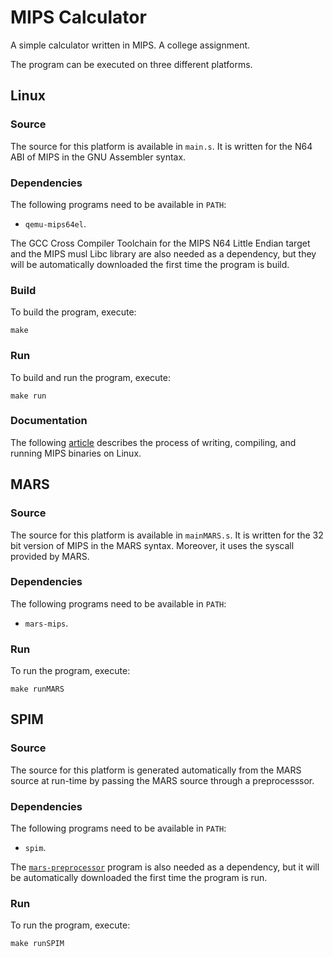 # MIPS Calculator

A simple calculator written in MIPS. A college assignment.

The program can be executed on three different platforms.

## Linux

### Source

The source for this platform is available in `main.s`. It is written for
the N64 ABI of MIPS in the GNU Assembler syntax.

### Dependencies

The following programs need to be available in `PATH`:

- `qemu-mips64el`.

The GCC Cross Compiler Toolchain for the MIPS N64 Little Endian target
and the MIPS musl Libc library are also needed as a dependency, but they
will be automatically downloaded the first time the program is build.

### Build

To build the program, execute:

```
make
```

### Run

To build and run the program, execute:

```
make run
```

### Documentation

The following [article][article] describes the process of writing, compiling,
and running MIPS binaries on Linux.

## MARS

### Source

The source for this platform is available in `mainMARS.s`. It is written
for the 32 bit version of MIPS in the MARS syntax. Moreover, it uses the
syscall provided by MARS.

### Dependencies

The following programs need to be available in `PATH`:

- `mars-mips`.

### Run

To run the program, execute:

```
make runMARS
```

## SPIM

### Source

The source for this platform is generated automatically from the MARS
source at run-time by passing the MARS source through a preprocesssor.

### Dependencies

The following programs need to be available in `PATH`:

- `spim`.

The [`mars-preprocessor`][marsPreprocessor] program is also needed as
a dependency, but it will be automatically downloaded the first time
the program is run.

### Run

To run the program, execute:

```
make runSPIM
```

[article]: https://dev.to/omaremaradev/guide-to-writing-compiling-and-running-mips-binaries-on-linux-55n1
[marsPreprocessor]: https://github.com/OmarEmaraDev/mars-preprocessor
